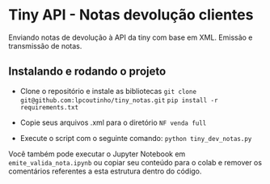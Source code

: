# Tiny API - Notas devolução clientes

Enviando notas de devolução à API da tiny com base em XML.
Emissão e transmissão de notas.

## Instalando e rodando o projeto
- Clone o repositório e instale as bibliotecas
`git clone git@github.com:lpcoutinho/tiny_notas.git`
`pip install -r requirements.txt`

- Copie seus arquivos .xml para o diretório `NF venda full`

- Execute o script com o seguinte comando:
`python tiny_dev_notas.py`

Você também pode executar o Jupyter Notebook em `emite_valida_nota.ipynb` ou copiar seu conteúdo para o colab e remover os comentários referentes a esta estrutura dentro do código.